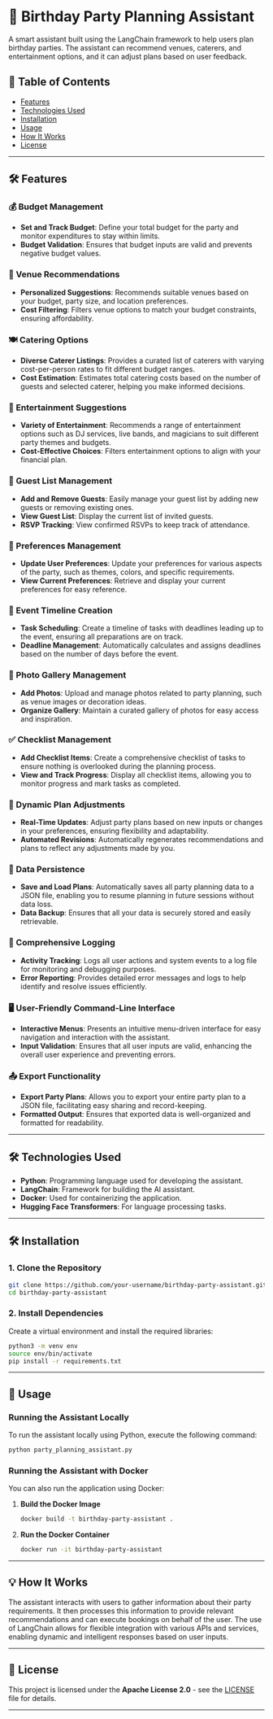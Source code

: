 # 🎉 Birthday Party Planning Assistant

A smart assistant built using the LangChain framework to help users plan birthday parties. The assistant can recommend venues, caterers, and entertainment options, and it can adjust plans based on user feedback.

## 📑 Table of Contents
- [Features](#features)
- [Technologies Used](#technologies-used)
- [Installation](#installation)
- [Usage](#usage)
- [How It Works](#how-it-works)
- [License](#license)

---

## 🛠️ Features

### 💰 Budget Management
- **Set and Track Budget**: Define your total budget for the party and monitor expenditures to stay within limits.
- **Budget Validation**: Ensures that budget inputs are valid and prevents negative budget values.

### 📍 Venue Recommendations
- **Personalized Suggestions**: Recommends suitable venues based on your budget, party size, and location preferences.
- **Cost Filtering**: Filters venue options to match your budget constraints, ensuring affordability.

### 🍽️ Catering Options
- **Diverse Caterer Listings**: Provides a curated list of caterers with varying cost-per-person rates to fit different budget ranges.
- **Cost Estimation**: Estimates total catering costs based on the number of guests and selected caterer, helping you make informed decisions.

### 🎉 Entertainment Suggestions
- **Variety of Entertainment**: Recommends a range of entertainment options such as DJ services, live bands, and magicians to suit different party themes and budgets.
- **Cost-Effective Choices**: Filters entertainment options to align with your financial plan.

### 👥 Guest List Management
- **Add and Remove Guests**: Easily manage your guest list by adding new guests or removing existing ones.
- **View Guest List**: Display the current list of invited guests.
- **RSVP Tracking**: View confirmed RSVPs to keep track of attendance.

### 🎨 Preferences Management
- **Update User Preferences**: Update your preferences for various aspects of the party, such as themes, colors, and specific requirements.
- **View Current Preferences**: Retrieve and display your current preferences for easy reference.

### 📅 Event Timeline Creation
- **Task Scheduling**: Create a timeline of tasks with deadlines leading up to the event, ensuring all preparations are on track.
- **Deadline Management**: Automatically calculates and assigns deadlines based on the number of days before the event.

### 📸 Photo Gallery Management
- **Add Photos**: Upload and manage photos related to party planning, such as venue images or decoration ideas.
- **Organize Gallery**: Maintain a curated gallery of photos for easy access and inspiration.

### ✅ Checklist Management
- **Add Checklist Items**: Create a comprehensive checklist of tasks to ensure nothing is overlooked during the planning process.
- **View and Track Progress**: Display all checklist items, allowing you to monitor progress and mark tasks as completed.

### 🔄 Dynamic Plan Adjustments
- **Real-Time Updates**: Adjust party plans based on new inputs or changes in your preferences, ensuring flexibility and adaptability.
- **Automated Revisions**: Automatically regenerates recommendations and plans to reflect any adjustments made by you.

### 💾 Data Persistence
- **Save and Load Plans**: Automatically saves all party planning data to a JSON file, enabling you to resume planning in future sessions without data loss.
- **Data Backup**: Ensures that all your data is securely stored and easily retrievable.

### 📜 Comprehensive Logging
- **Activity Tracking**: Logs all user actions and system events to a log file for monitoring and debugging purposes.
- **Error Reporting**: Provides detailed error messages and logs to help identify and resolve issues efficiently.

### 🖥️ User-Friendly Command-Line Interface
- **Interactive Menus**: Presents an intuitive menu-driven interface for easy navigation and interaction with the assistant.
- **Input Validation**: Ensures that all user inputs are valid, enhancing the overall user experience and preventing errors.

### 📤 Export Functionality
- **Export Party Plans**: Allows you to export your entire party plan to a JSON file, facilitating easy sharing and record-keeping.
- **Formatted Output**: Ensures that exported data is well-organized and formatted for readability.

---

## 🛠️ Technologies Used
- **Python**: Programming language used for developing the assistant.
- **LangChain**: Framework for building the AI assistant.
- **Docker**: Used for containerizing the application.
- **Hugging Face Transformers**: For language processing tasks.

---

## 🛠️ Installation

### 1. **Clone the Repository**
```bash
git clone https://github.com/your-username/birthday-party-assistant.git
cd birthday-party-assistant
```

### 2. **Install Dependencies**
Create a virtual environment and install the required libraries:
```bash
python3 -m venv env
source env/bin/activate
pip install -r requirements.txt
```

---

## 🚀 Usage

### **Running the Assistant Locally**

To run the assistant locally using Python, execute the following command:
```bash
python party_planning_assistant.py
```

### **Running the Assistant with Docker**

You can also run the application using Docker:

1. **Build the Docker Image**
   ```bash
   docker build -t birthday-party-assistant .
   ```

2. **Run the Docker Container**
   ```bash
   docker run -it birthday-party-assistant
   ```

---

## 💡 How It Works

The assistant interacts with users to gather information about their party requirements. It then processes this information to provide relevant recommendations and can execute bookings on behalf of the user. The use of LangChain allows for flexible integration with various APIs and services, enabling dynamic and intelligent responses based on user inputs.

---

## 📄 License

This project is licensed under the **Apache License 2.0** - see the [LICENSE](LICENSE) file for details.

---
